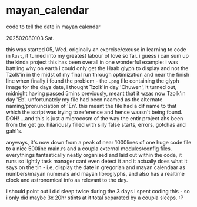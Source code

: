 # mayan_calendar
 code to tell the date in mayan calendar

202502080103 Sat.

this was started 05, Wed. originally an exercise/excuse in learning to code in `Rust`, it turned into my greatest labour of love so far. i guess i can sum up the kinda project this has been overall in one wonderful example:
i was battling why on earth i could only get the Haab glyph to display and not the Tzolk'in in the midst of my final run through optimization and near the finish line when finally i found the problem - the `.png` file containing the glyph image for the days date, i thought Tzolk'in day 'Chuwen', it turned out, midnight having passed 5mins previously, meant that it wzas now Tzolk'in day 'Eb'. unfortunately my file had been naamed as the alternate naming/pronunciation of 'En'. this meant the file had a dif name to that which the script was trying to reference and hence waasn't being found. DOH! ...and this is just a microcosm of the way the entir project ahs been from the get go. hilariously filled with silly false starts, errors, gotchas and gah!'s.

anyways, it's now down from a peak of near 1000lines of one huge code file to a nice 500line main.rs and a coupla external modules/config files. everythings fantastically neatly organised and laid out within the code, it runs so lightly task manager cant even detect it and it actually does what it says on the tin - i.e. display the date in gregorian and mayan calendaar as numbers/mayan numerals and mayan libroglyphs, and also has a realtime clock and astronomical info as relevant to the day.

i should point out i did sleep twice during the 3 days i spent coding this - so i only did maybe 3x 20hr stints at it total separated by a coupla sleeps. :P

